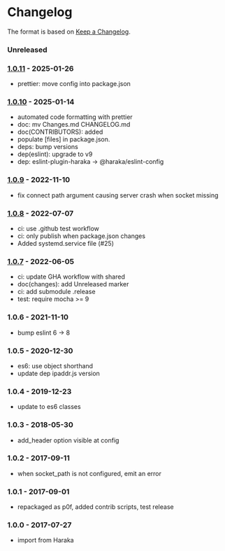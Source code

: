 # Changelog

The format is based on [Keep a Changelog](https://keepachangelog.com/).

### Unreleased

### [1.0.11] - 2025-01-26

- prettier: move config into package.json

### [1.0.10] - 2025-01-14

- automated code formatting with prettier
- doc: mv Changes.md CHANGELOG.md
- doc(CONTRIBUTORS): added
- populate [files] in package.json.
- deps: bump versions
- dep(eslint): upgrade to v9
- dep: eslint-plugin-haraka -> @haraka/eslint-config

### [1.0.9] - 2022-11-10

- fix connect path argument causing server crash when socket missing

### [1.0.8] - 2022-07-07

- ci: use .github test workflow
- ci: only publish when package.json changes
- Added systemd.service file (#25)

### [1.0.7] - 2022-06-05

- ci: update GHA workflow with shared
- doc(changes): add Unreleased marker
- ci: add submodule .release
- test: require mocha >= 9

### 1.0.6 - 2021-11-10

- bump eslint 6 -> 8

### 1.0.5 - 2020-12-30

- es6: use object shorthand
- update dep ipaddr.js version

### 1.0.4 - 2019-12-23

- update to es6 classes

### 1.0.3 - 2018-05-30

- add_header option visible at config

### 1.0.2 - 2017-09-11

- when socket_path is not configured, emit an error

### 1.0.1 - 2017-09-01

- repackaged as p0f, added contrib scripts, test release

### 1.0.0 - 2017-07-27

- import from Haraka

[1.0.7]: https://github.com/haraka/haraka-plugin-p0f/releases/tag/1.0.7
[1.0.8]: https://github.com/haraka/haraka-plugin-p0f/releases/tag/1.0.8
[1.0.10]: https://github.com/haraka/haraka-plugin-p0f/releases/tag/v1.0.10
[1.0.6]: https://github.com/haraka/haraka-plugin-p0f/releases/tag/1.0.6
[1.0.9]: https://github.com/haraka/haraka-plugin-p0f/releases/tag/1.0.9
[1.0.11]: https://github.com/haraka/haraka-plugin-p0f/releases/tag/v1.0.11

